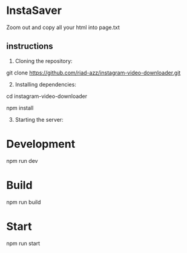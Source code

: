 # InstaSaver

Zoom out and copy all your html into page.txt


## instructions
1. Cloning the repository:

git clone https://github.com/riad-azz/instagram-video-downloader.git

2. Installing dependencies:

cd instagram-video-downloader

npm install

3. Starting the server:

# Development
npm run dev

# Build
npm run build

# Start
npm run start